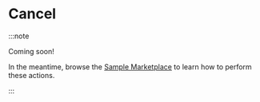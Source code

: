 # Cancel

:::note

Coming soon! 

In the meantime, browse the [Sample Marketplace](https://github.com/reservoirprotocol/sample-marketplace) to learn how to perform these actions.

:::